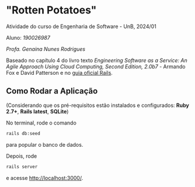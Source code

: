 # "Rotten Potatoes"

Atividade do curso de Engenharia de Software - UnB, 2024/01

Aluno: *190026987*

*Profa. Genaina Nunes Rodrigues*

Baseado no capítulo 4 do livro texto *Engineering Software as a Service: An Agile Approach Using Cloud Computing, Second Edition, 2.0b7* - Armando Fox e David Patterson e no [guia oficial Rails](https://guides.rubyonrails.org/getting_started.html).

## Como Rodar a Aplicação

(Considerando que os pré-requisitos estão instalados e configurados: **Ruby 2.7+**, **Rails latest**, **SQLite**)

No terminal, rode o comando

```bash
rails db:seed
```

para popular o banco de dados.

Depois, rode

```bash
rails server
```

e acesse <http://localhost:3000/>.
